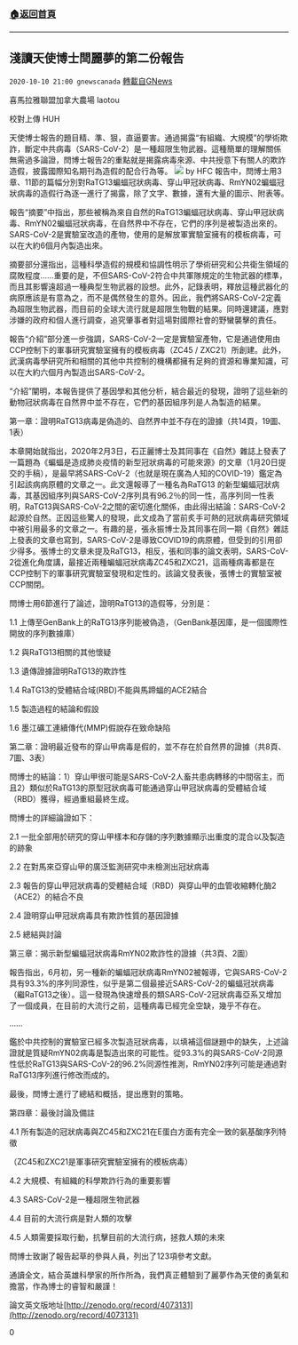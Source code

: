 ###  [:house:返回首頁](https://github.com/ourhimalayas/txt)
---

## 淺讀天使博士閆麗夢的第二份報告
`2020-10-10 21:00 gnewscanada` [轉載自GNews](https://gnews.org/zh-hant/416574/)

喜馬拉雅聯盟加拿大農場 laotou

校對上傳 HUH

天使博士報告的題目精、準、狠，直逼要害。通過揭露“有組織、大規模”的學術欺詐，斷定中共病毒（SARS-CoV-2）是一種超限生物武器。這種簡單的理解關係無需過多論證，閆博士報告2的重點就是揭露病毒來源、中共授意下有關人的欺詐造假，披露國際知名期刊為造假的配合行為等。
![]()![](https://media.discordapp.net/attachments/712485685336211527/763988569479970826/e4x.png?width=1080&amp;height=340) by HFC
報告中，閆博士用3章、11節的篇幅分別對RaTG13蝙蝠冠狀病毒、穿山甲冠狀病毒、RmYN02蝙蝠冠狀病毒的造假行為逐一進行了揭露，除了文字、數據，還有大量的圖示、附表等。

報告“摘要”中指出，那些被稱為來自自然的RaTG13蝙蝠冠狀病毒、穿山甲冠狀病毒、RmYN02蝙蝠冠狀病毒，在自然界中不存在，它們的序列是被製造出來的。 SARS-CoV-2是實驗室改造的產物，使用的是解放軍實驗室擁有的模板病毒，可以在大約6個月內製造出來。

摘要部分還指出，這種科學造假的規模和協調性明示了學術研究和公共衛生領域的腐敗程度……重要的是，不但SARS-CoV-2符合中共軍隊規定的生物武器的標準，而且其影響遠超過一種典型生物武器的設想。此外，記錄表明，釋放這種武器化的病原應該是有意為之，而不是偶然發生的意外。因此，我們將SARS-CoV-2定義為超限生物武器，而目前的全球大流行就是超限生物戰的結果。同時還建議，應對涉嫌的政府和個人進行調查，追究肇事者對這場對國際社會的野蠻襲擊的責任。

報告“介紹”部分進一步強調，SARS-CoV-2一定是實驗室產物，它是通過使用由CCP控制下的軍事研究實驗室擁有的模板病毒（ZC45 / ZXC21）所創建。此外，武漢病毒學研究所和相關的其他中共控制的機構都擁有足夠的資源和專業知識，可以在大約六個月內製造出SARS-CoV-2。

“介紹”闡明，本報告提供了基因學和其他分析，結合最近的發現，證明了這些新的動物冠狀病毒在自然界中並不存在，它們的基因組序列是人為製造的結果。

第一章：證明RaTG13病毒是偽造的、自然界中並不存在的證據（共14頁，19圖、1表）

本章開始就指出，2020年2月3日，石正麗博士及其同事在《自然》雜誌上發表了一篇題為《蝙蝠是造成肺炎疫情的新型冠狀病毒的可能來源》的文章（1月20日提交的手稿），是最早將SARS-CoV-2（也就是現在廣為人知的COVID-19）鑑定為引起該病病原體的文章之一。此文還報導了一種名為RaTG13 的新型蝙蝠冠狀病毒，其基因組序列與SARS-CoV-2序列具有96.2％的同一性，高序列同一性表明，RaTG13與SARS-CoV-2之間的密切進化關係，由此得出結論：SARS-CoV-2起源於自然。正因這些驚人的發現，此文成為了當前炙手可熱的冠狀病毒研究領域中被引用最多的文章之一。有趣的是，張永振博士及其同事在同一期《自然》雜誌上發表的文章也寫到，SARS-CoV-2是導致COVID19的病原體，但受到的引用卻少得多。張博士的文章未提及RaTG13，相反，張和同事的論文表明，SARS-CoV-2從進化角度講，最接近兩種蝙蝠冠狀病毒ZC45和ZXC21，這兩種病毒都是在CCP控制下的軍事研究實驗室發現和定性的。該論文發表後，張博士的實驗室被CCP關閉。

閆博士用6節進行了論述，證明RaTG13的造假等，分別是：

1.1 上傳至GenBank上的RaTG13序列能被偽造，（GenBank基因庫，是一個國際性開放的序列數據庫）

1.2 與RaTG13相關的其他懷疑

1.3 遺傳證據證明RaTG13的欺詐性

1.4 RaTG13的受體結合域(RBD)不能與馬蹄蝠的ACE2結合

1.5 製造過程的結論和假設

1.6 墨江礦工連續傳代(MMP)假說存在致命缺陷

第二章：證明最近發布的穿山甲病毒是假的，並不存在於自然界的證據（共8頁、7圖、3表）

閆博士的結論：1）穿山甲很可能是SARS-CoV-2人畜共患病轉移的中間宿主，而且2）類似於RaTG13的原型冠狀病毒可能通過穿山甲冠狀病毒的受體結合域（RBD）獲得，經過重組最終生成。

閆博士的詳細論證如下：

2.1 一批全部用於研究的穿山甲樣本和存儲的序列數據顯示出重度的混合以及製造的跡象

2.2 在對馬來亞穿山甲的廣泛監測研究中未檢測出冠狀病毒

2.3 報告的穿山甲冠狀病毒的受體結合域（RBD）與穿山甲的血管收縮轉化酶2（ACE2）的結合不良

2.4 證明穿山甲冠狀病毒具有欺詐性質的基因證據

2.5 總結與討論

第三章：揭示新型蝙蝠冠狀病毒RmYN02欺詐性的證據（共3頁、2圖）

報告指出，6月初，另一種新的蝙蝠冠狀病毒RmYN02被報導，它與SARS-CoV-2具有93.3%的序列同源性，似乎是第二個最接近SARS-CoV-2的蝙蝠冠狀病毒（繼RaTG13之後）。這一發現為快速增長的類SARS-CoV-2冠狀病毒亞系又增加了一個成員，在目前的大流行之前，這種病毒已經完全空缺，幾乎不存在。

……

鑑於中共控制的實驗室已經多次製造冠狀病毒，以填補這個謎題中的缺失，上述論證就是質疑RmYN02病毒是製造出來的可能性。從93.3%的與SARS-CoV-2同源性低於RaTG13與SARS-CoV-2的96.2%同源性推測，RmYN02序列可能是通過對RaTG13序列進行修改而成的。

最後，閆博士進行了總結和概括，提出應對的策略。

第四章：最後討論及備註

4.1 所有製造的冠狀病毒與ZC45和ZXC21在E蛋白方面有完全一致的氨基酸序列特徵

（ZC45和ZXC21是軍事研究實驗室擁有的模板病毒）

4.2 大規模、有組織的科學欺詐行為的重要影響

4.3 SARS-CoV-2是一種超限生物武器

4.4 目前的大流行病是對人類的攻擊

4.5 人類需要採取行動，抗擊目前的大流行病，拯救人類的未來

閆博士致謝了報告起草的參與人員，列出了123項參考文獻。

通讀全文，結合英雄科學家的所作所為，我們真正體驗到了麗夢作為天使的勇氣和擔當，作為博士的睿智和嚴謹！

論文英文版地址[http://zenodo.org/record/4073131](http://zenodo.org/record/4073131)

0

